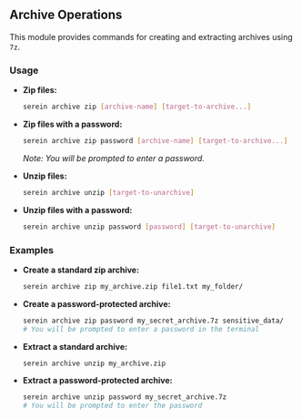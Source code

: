 ## Archive Operations

This module provides commands for creating and extracting archives using `7z`.

### Usage

*   **Zip files:**
    ```bash
    serein archive zip [archive-name] [target-to-archive...]
    ```

*   **Zip files with a password:**
    ```bash
    serein archive zip password [archive-name] [target-to-archive...]
    ```
    *Note: You will be prompted to enter a password.*

*   **Unzip files:**
    ```bash
    serein archive unzip [target-to-unarchive]
    ```

*   **Unzip files with a password:**
    ```bash
    serein archive unzip password [password] [target-to-unarchive]
    ```

### Examples

*   **Create a standard zip archive:**
    ```bash
    serein archive zip my_archive.zip file1.txt my_folder/
    ```

*   **Create a password-protected archive:**
    ```bash
    serein archive zip password my_secret_archive.7z sensitive_data/
    # You will be prompted to enter a password in the terminal
    ```

*   **Extract a standard archive:**
    ```bash
    serein archive unzip my_archive.zip
    ```

*   **Extract a password-protected archive:**
    ```bash
    serein archive unzip password my_secret_archive.7z
    # You will be prompted to enter the password
    ```
